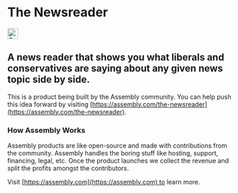 # The Newsreader

<a href="https://assembly.com/the-newsreader/bounties"><img src="https://asm-badger.herokuapp.com/the-newsreader/badges/tasks.svg" height="24px" alt="Open Tasks" /></a>

## A news reader that shows you what liberals and conservatives are saying about any given news topic side by side.  

This is a product being built by the Assembly community. You can help push this idea forward by visiting [https://assembly.com/the-newsreader](https://assembly.com/the-newsreader).

### How Assembly Works

Assembly products are like open-source and made with contributions from the community. Assembly handles the boring stuff like hosting, support, financing, legal, etc. Once the product launches we collect the revenue and split the profits amongst the contributors.

Visit [https://assembly.com](https://assembly.com) to learn more.
